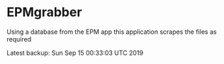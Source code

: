 # EPMgrabber
Using a database from the EPM app this application scrapes the files as required


Latest backup: Sun Sep 15 00:33:03 UTC 2019
